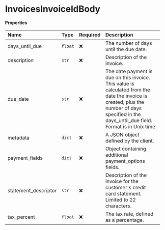 # InvoicesInvoiceIdBody

**Properties**

| Name                 | Type    | Required | Description                                                                                                                                                                                    |
| :------------------- | :------ | :------- | :--------------------------------------------------------------------------------------------------------------------------------------------------------------------------------------------- |
| days_until_due       | `float` | ❌       | The number of days until the due date.                                                                                                                                                         |
| description          | `str`   | ❌       | Description of the invoice.                                                                                                                                                                    |
| due_date             | `str`   | ❌       | The date payment is due on this invoice. This value is calculated from the date the invoice is created, plus the number of days specified in the days_until_due field. Format is in Unix time. |
| metadata             | `dict`  | ❌       | A JSON object defined by the client.                                                                                                                                                           |
| payment_fields       | `dict`  | ❌       | Object containing additional payment_options fields.                                                                                                                                           |
| statement_descriptor | `str`   | ❌       | Description of the invoice for the customer's credit card statement. Limited to 22 characters.                                                                                                 |
| tax_percent          | `float` | ❌       | The tax rate, defined as a percentage.                                                                                                                                                         |
